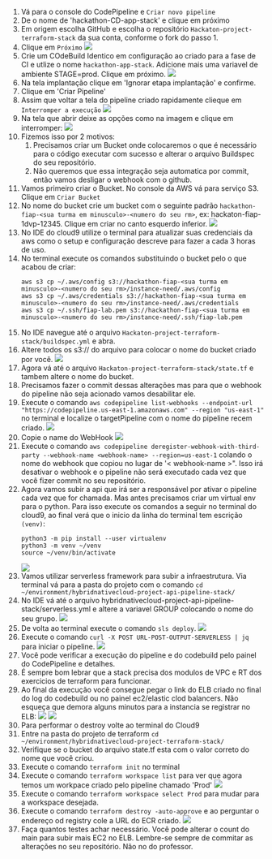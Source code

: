 1. Vá para o console do CodePipeline e `Criar novo pipeline`
2. De o nome de 'hackathon-CD-app-stack' e clique em próximo
3. Em origem escolha GitHub e escolha o repositório `Hackaton-project-terraform-stack` da sua conta, conforme o fork do passo 1.
4. Clique em `Próximo`
   ![](img/cp1.png)
5. Crie um COdeBuild Identico em configuração ao criado para a fase de CI e utlize o nome `hackathon-app-stack`. Adicione mais uma variavel de ambiente STAGE=prod. Clique em próximo.
   ![](img/cb1.png)
6. Na tela implantação clique em 'Ignorar etapa implantação' e confirme.
7. Clique em 'Criar Pipeline'
8.  Assim que voltar a tela do pipeline criado rapidamente clieque em `Interromper a execução`
    ![](img/cp2.png)
9.  Na tela que abrir deixe as opções como na imagem e clique em interromper:
    ![](img/cp3.png)
10. Fizemos isso por 2 motivos:
    1.  Precisamos criar um Bucket onde colocaremos o que é necessário para o código executar com sucesso e alterar o arquivo Buildspec do seu repositório.
    2.  Não queremos que essa integração seja automatica por commit, então vamos desligar o webhook com o github.
11. Vamos primeiro criar o Bucket. No console da AWS vá para serviço S3. Clique em `Criar Bucket`
12. No nome do bucket crie um bucket com o seguinte padrão `hackathon-fiap-<sua turma em minusculo>-<numero do seu rm>`, ex: hackaton-fiap-1dvp-12345. Clique em criar no canto esquerdo inferior.
    ![](img/s3-1.png)
13. No IDE do cloud9 utilize o terminal para atualizar suas credenciais da aws como o setup e configuração descreve para fazer a cada 3 horas de uso.
14. No terminal execute os comandos substituindo o bucket pelo o que acabou de criar:
    ```
    aws s3 cp ~/.aws/config s3://hackathon-fiap-<sua turma em minusculo>-<numero do seu rm>/instance-need/.aws/config
    aws s3 cp ~/.aws/credentials s3://hackathon-fiap-<sua turma em minusculo>-<numero do seu rm>/instance-need/.aws/credentials
    aws s3 cp ~/.ssh/fiap-lab.pem s3://hackathon-fiap-<sua turma em minusculo>-<numero do seu rm>/instance-need/.ssh/fiap-lab.pem
    ```
15. No IDE navegue até o arquivo `Hackaton-project-terraform-stack/buildspec.yml` e abra.
16. Altere todos os s3:// do arquivo para colocar o nome do bucket criado por você.
    ![](img/ide1.png)
17. Agora vá até o arquivo `Hackaton-project-terraform-stack/state.tf` e tambem altere o nome do bucket.
18. Precisamos fazer o commit dessas alterações mas para que o webhook do pipeline não seja acionado vamos desabilitar ele.
19. Execute o comando `aws codepipeline list-webhooks --endpoint-url "https://codepipeline.us-east-1.amazonaws.com" --region "us-east-1"` no terminal e localize o targetPipeline com o nome do pipeline recem criado.
    ![](img/ter1.png)
20. Copie o name do WebHook
    ![](img/ter2.png)
21. Execute o comando `aws codepipeline deregister-webhook-with-third-party --webhook-name <webhook-name> --region=us-east-1` colando o nome do webhook que copiou no lugar de '< webhook-name >". Isso irá desativar o webhook e o pipeline não será executado cada vez que você fizer commit no seu repositório.
22. Agora vamos subir a api que irá ser a responsável por ativar o pipeline cada vez que for chamada. Mas antes precisamos criar um virtual env para o python. Para isso execute os comandos a seguir no terminal do cloud9, ao final verá que o inicio da linha do terminal tem  escrição `(venv)`:
    ```
    python3 -m pip install --user virtualenv
    python3 -m venv ~/venv
    source ~/venv/bin/activate
    ```
    ![](img/ter3.png)
23. Vamos utilizar serverless framework para subir a infraestrutura. Via terminal vá para a pasta do projeto com o comando `cd ~/environment/hybridnativecloud-project-api-pipeline-stack/`
24. No IDE vá até o arquivo hybridnativecloud-project-api-pipeline-stack/serverless.yml e altere a variavel GROUP colocando o nome do seu grupo.
    ![](img/sls1.png)
25. De volta ao terminal execute o comando `sls deploy`.
    ![](img/sls2.png)
26. Execute o comando `curl -X POST URL-POST-OUTPUT-SERVERLESS | jq` para iniciar o pipeline.
    ![](img/ter4.png)
27. Você pode verificar a execução do pipeline e do codebuild pelo painel do CodePipeline e detalhes.
28. É sempre bom lebrar que a stack precisa dos modulos de VPC e RT dos exercicios de terraform para funcionar.
29. Ao final da execução você consegue pegar o link do ELB criado no final do log do codebuild ou no painel ec2/elastic clod balancers. Não esqueça que demora alguns minutos para a instancia se registrar no ELB:
    ![](img/cb2.png)
    ![](img/elb1.png)
30. Para performar o destroy volte ao terminal do Cloud9
31. Entre na pasta do projeto de terraform `cd ~/environment/hybridnativecloud-project-terraform-stack/`
32. Verifique se o bucket do arquivo state.tf esta com o valor correto do nome que você criou.
33. Execute o comando `terraform init` no terminal
34. Execute o comando `terraform workspace list` para ver que agora temos um workpace criado pelo pipeline chamado 'Prod'
    ![](img/ter5.png)
35. Execute o comando `terraform workspace select Prod` para mudar para a workspace desejada.
36. Execute o comando `terraform destroy -auto-approve` e ao perguntar o endereço od registry cole a URL do ECR criado.
    ![](img/ter6.png)
37. Faça quantos testes achar necessário. Você pode alterar o count do main para subir mais EC2 no ELB. Lembre-se sempre de commitar as alterações no seu repositório. Não no do professor. 